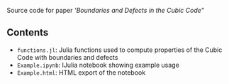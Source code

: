 Source code for paper *'Boundaries and Defects in the Cubic Code"*

## Contents 
- `functions.jl`: Julia functions used to compute properties of the Cubic Code
with boundaries and defects
- `Example.ipynb`: IJulia notebook showing example usage 
- `Example.html`: HTML export of the notebook
